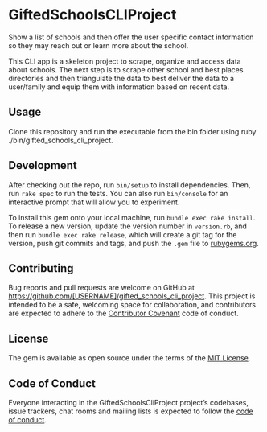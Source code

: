 # GiftedSchoolsCLIProject

Show a list of schools and then offer the user specific contact information so they may reach out or learn more about the school.

This CLI app is a skeleton project to scrape, organize and access data about schools.  The next step is to scrape other school and best places directories and then triangulate the data to best deliver the data to a user/family and equip them with information based on recent data.


<!-- ## Installation
add this info if I later choose to upload it as a Ruby gem -->

## Usage

Clone this repository and run the executable from the bin folder using ruby ./bin/gifted_schools_cli_project.

## Development

After checking out the repo, run `bin/setup` to install dependencies. Then, run `rake spec` to run the tests. You can also run `bin/console` for an interactive prompt that will allow you to experiment.

To install this gem onto your local machine, run `bundle exec rake install`. To release a new version, update the version number in `version.rb`, and then run `bundle exec rake release`, which will create a git tag for the version, push git commits and tags, and push the `.gem` file to [rubygems.org](https://rubygems.org).

## Contributing

Bug reports and pull requests are welcome on GitHub at https://github.com/[USERNAME]/gifted_schools_cli_project. This project is intended to be a safe, welcoming space for collaboration, and contributors are expected to adhere to the [Contributor Covenant](http://contributor-covenant.org) code of conduct.

## License

The gem is available as open source under the terms of the [MIT License](https://opensource.org/licenses/MIT).

## Code of Conduct

Everyone interacting in the GiftedSchoolsCliProject project’s codebases, issue trackers, chat rooms and mailing lists is expected to follow the [code of conduct](https://github.com/[USERNAME]/gifted_schools_cli_project/blob/master/CODE_OF_CONDUCT.md).
